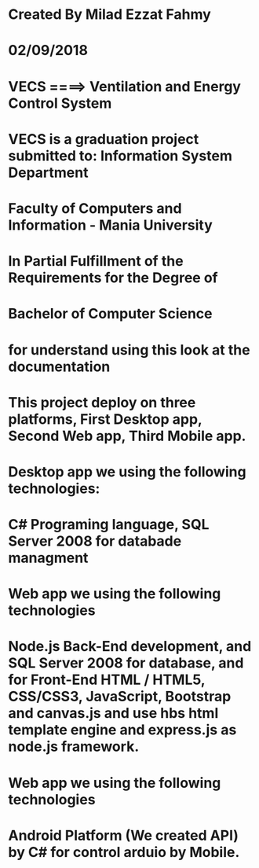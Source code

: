 # Created By Milad Ezzat Fahmy 
# 02/09/2018


# VECS ====> Ventilation and Energy Control System 

# VECS is a graduation project submitted to: Information System Department
# Faculty of Computers and Information - Mania University
# In Partial Fulfillment of the Requirements for the Degree of
# Bachelor of Computer Science

# for understand using this look at the documentation


# This project deploy on three platforms, First Desktop app, Second Web app, Third Mobile app.

# Desktop app we using the following technologies:
# C# Programing language, SQL Server 2008 for databade managment

# Web app we using the following technologies
# Node.js Back-End development, and SQL Server 2008 for database, and for Front-End HTML / HTML5, CSS/CSS3, JavaScript, Bootstrap and canvas.js and use hbs html template engine and express.js as node.js framework.

# Web app we using the following technologies
# Android Platform (We created API) by C# for control arduio by Mobile.